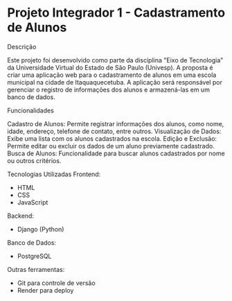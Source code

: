 
# Projeto Integrador 1 - Cadastramento de Alunos

Descrição

Este projeto foi desenvolvido como parte da disciplina "Eixo de Tecnologia" da Universidade Virtual do Estado de São Paulo (Univesp). A proposta é criar uma aplicação web para o cadastramento de alunos em uma escola municipal na cidade de Itaquaquecetuba. A aplicação será responsável por gerenciar o registro de informações dos alunos e armazená-las em um banco de dados.

Funcionalidades

Cadastro de Alunos: Permite registrar informações dos alunos, como nome, idade, endereço, telefone de contato, entre outros.
Visualização de Dados: Exibe uma lista com os alunos cadastrados na escola.
Edição e Exclusão: Permite editar ou excluir os dados de um aluno previamente cadastrado.
Busca de Alunos: Funcionalidade para buscar alunos cadastrados por nome ou outros critérios.

Tecnologias Utilizadas
Frontend:
* HTML
* CSS
* JavaScript
  
Backend:
* Django (Python)
  
Banco de Dados:
* PostgreSQL 
  
Outras ferramentas:
* Git para controle de versão
* Render para deploy
  
